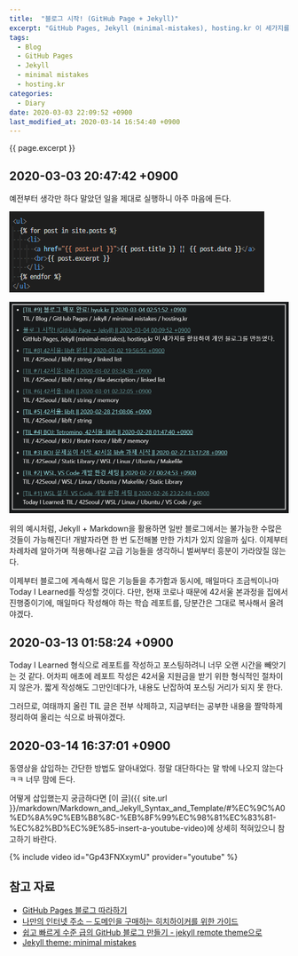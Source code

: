 ```yaml
---
title:  "블로그 시작! (GitHub Page + Jekyll)"
excerpt: "GitHub Pages, Jekyll (minimal-mistakes), hosting.kr 이 세가지를 활용하여 개인 블로그를 만들었다."
tags:
  - Blog
  - GitHub Pages
  - Jekyll
  - minimal mistakes
  - hosting.kr
categories:
  - Diary
date: 2020-03-03 22:09:52 +0900
last_modified_at: 2020-03-14 16:54:40 +0900
---
```

{{ page.excerpt }}

## 2020-03-03 20:47:42 +0900

예전부터 생각만 하다 말았던 일을 제대로 실행하니 아주 마음에 든다.

[
  ![variable_ex1](/assets/images/posts/2020-03-03-Diary-Initial-Post/variable_ex1.png)
](/assets/images/posts/2020-03-03-Diary-Initial-Post/variable_ex1.png)

[
  ![variable_ex2](/assets/images/posts/2020-03-03-Diary-Initial-Post/variable_ex2.png)
](/assets/images/posts/2020-03-03-Diary-Initial-Post/variable_ex2.png)

위의 예시처럼, Jekyll + Markdown을 활용하면 일반 블로그에서는 불가능한 수많은 것들이 가능해진다! 개발자라면 한 번 도전해볼 만한 가치가 있지 않을까 싶다. 이제부터 차례차례 알아가며 적용해나갈 고급 기능들을 생각하니 벌써부터 흥분이 가라앉질 않는다.

이제부터 블로그에 계속해서 많은 기능들을 추가함과 동시에, 매일마다 조금씩이나마 Today I Learned를 작성할 것이다. 다만, 현재 코로나 때문에 42서울 본과정을 집에서 진행중이기에, 매일마다 작성해야 하는 학습 레포트를, 당분간은 그대로 복사해서 올려야겠다.

## 2020-03-13 01:58:24 +0900

Today I Learned 형식으로 레포트를 작성하고 포스팅하려니 너무 오랜 시간을 빼앗기는 것 같다. 어차피 애초에 레포트 작성은 42서울 지원금을 받기 위한 형식적인 절차이지 않은가. 짧게 작성해도 그만인데다가, 내용도 난잡하여 포스팅 거리가 되지 못 한다.

그러므로, 여태까지 올린 TIL 글은 전부 삭제하고, 지금부터는 공부한 내용을 짤막하게 정리하여 올리는 식으로 바꿔야겠다.

## 2020-03-14 16:37:01 +0900

동영상을 삽입하는 간단한 방법도 알아내었다. 정말 대단하다는 말 밖에 나오지 않는다ㅋㅋ 너무 맘에 든다.

어떻게 삽입했는지 궁금하다면 [이 글]({{ site.url }}/markdown/Markdown_and_Jekyll_Syntax_and_Template/#%EC%9C%A0%ED%8A%9C%EB%B8%8C-%EB%8F%99%EC%98%81%EC%83%81-%EC%82%BD%EC%9E%85-insert-a-youtube-video)에 상세히 적혀있으니 참고하기 바란다.

{% include video id="Gp43FNXxymU" provider="youtube" %}

## 참고 자료

- [GitHub Pages 블로그 따라하기](https://devinlife.com/howto/#1-github-pages-%EB%B8%94%EB%A1%9C%EA%B7%B8-%EB%94%B0%EB%9D%BC%ED%95%98%EA%B8%B0/)
- [나만의 인터넷 주소 ─ 도메인을 구매하는 히치하이커를 위한 가이드](https://june.meson.kr/2018/07/various-things-with-your-own-domain.html)
- [쉽고 빠르게 수준 급의 GitHub 블로그 만들기 - jekyll remote theme으로](https://dreamgonfly.github.io/2018/01/27/jekyll-remote-theme.html)
- [Jekyll theme: minimal mistakes](https://github.com/mmistakes/minimal-mistakes)
